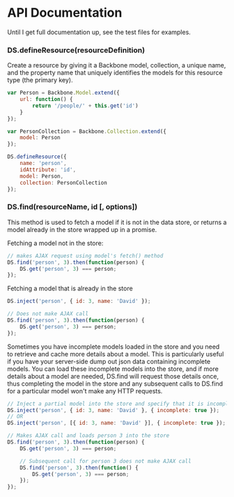API Documentation
=================

Until I get full documentation up, see the test files for examples.

### DS.defineResource(resourceDefinition)

Create a resource by giving it a Backbone model, collection, a unique name, and the property name that uniquely identifies the models for this resource type (the primary key).

```js
var Person = Backbone.Model.extend({
	url: function() {
		return '/people/' + this.get('id')
	}
});

var PersonCollection = Backbone.Collection.extend({
	model: Person
});

DS.defineResource({
	name: 'person',
	idAttribute: 'id',
	model: Person,
	collection: PersonCollection
});
```

### DS.find(resourceName, id [, options])

This method is used to fetch a model if it is not in the data store, or returns a model already in the store wrapped up in a promise.

Fetching a model not in the store:

```js
// makes AJAX request using model's fetch() method
DS.find('person', 3).then(function(person) {
	DS.get('person', 3) === person;
});
```

Fetching a model that is already in the store

```js
DS.inject('person', { id: 3, name: 'David' });

// Does not make AJAX call
DS.find('person', 3).then(function(person) {
	DS.get('person', 3) === person;
});
```

Sometimes you have incomplete models loaded in the store and you need to retrieve and cache more details about a model. This is particularly useful if you have your server-side dump out json data containing incomplete models. You can load these incomplete models into the store, and if more details about a model are needed, DS.find will request those details once, thus completing the model in the store and any subsequent calls to DS.find for a particular model won't make any HTTP requests. 

```js
// Inject a partial model into the store and specify that it is incomplete
DS.inject('person', { id: 3, name: 'David' }, { incomplete: true });
// OR
DS.inject('person', [{ id: 3, name: 'David' }], { incomplete: true });

// Makes AJAX call and loads person 3 into the store
DS.find('person', 3).then(function(person) {
	DS.get('person', 3) === person;

	// Subsequent call for person 3 does not make AJAX call
	DS.find('person', 3).then(function() {
		DS.get('person', 3) === person;
	});
});
```
